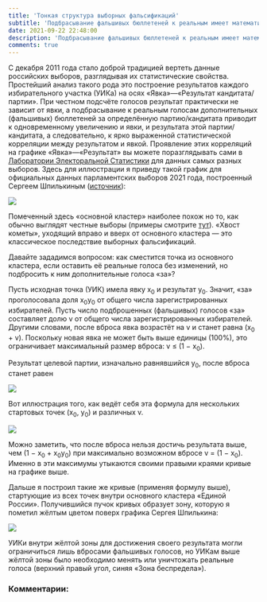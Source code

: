 ```yaml
---
title: 'Тонкая структура выборных фальсификаций'
subtitle: 'Подбрасывание фальшивых бюллетеней к реальным имеет математическое ограничение на итоговый результат - для более высоких результатов необходимо менять реальные бюллетени.'
date: 2021-09-22 22:48:00
description: 'Подбрасывание фальшивых бюллетеней к реальным имеет математическое ограничение на итоговый результат - для более высоких результатов необходимо менять реальные бюллетени.' 
comments: true
---
```


[//]: # ("Смотрите внимательно, внучата, как ваш дедуля сейчас заменит единичку на нолик и тем самым разрушит целую галактическую империю одним махом." — Рик Санчез)


С декабря 2011 года стало доброй традицией вертеть данные российских выборов, разглядывая их статистические свойства. Простейший анализ такого рода это построение результатов каждого избирательного участка (УИКа) на осях «Явка»—«Результат кандитата/партии». 
При честном подсчёте голосов результат практически не зависит от явки, а подбрасывание к реальным голосам дополнительных (фальшивых) бюллетеней за определённую партию/кандитата приводит к одновременному увеличению и явки, и результата этой партии/кандитата, а следовательно, к ярко выраженной статистической корреляции между результатом и явкой.
Проявление этих корреляций на графике «Явка»—«Результат» вы можете поразглядывать сами в [Лаборатории Электоральной Статистики](https://www.electoral.graphics/ru-ru/laboratory/scatter-plotter) для данных самых разных выборов.
Здесь для иллюстрации я приведу такой график для официальных данных парламентских выборов 2021 года, построенный Сергеем Шпилькиным ([источник](https://www.facebook.com/100002359376948/posts/4398836840204918)):

![](https://yaroslavsobolev.github.io/pages/images/comet-structure/shpilkin1.jpg)

Помеченный здесь «основной кластер» наиболее похож но то, как обычно выглядят честные выборы (примеры смотрите [тут](https://www.electoral.graphics/ru-ru/laboratory/scatter-plotter)). «Хвост кометы», уходящий вправо и вверх от основного кластера — это классическое последствие выборных фальсификаций.

Давайте зададимся вопросом: как сместится точка из основного кластера, если оставить её реальные голоса без изменений, но подбросить к ним дополнительные голоса «за»?

Пусть исходная точка (УИК) имела явку x<sub>0</sub> и результат y<sub>0</sub>. Значит, «за» проголосовала доля x<sub>0</sub>y<sub>0</sub> от общего числа зарегистрированных избирателей. Пусть число подброшенных (фальшивых) голосов «за» составляет долю v от общего числа зарегистрированных избирателей. Другими словами, после вброса явка возрастёт на v и станет равна (x<sub>0</sub> + v). Поскольку новая явка не может быть выше единицы (100%), это ограничивает максимальный размер вброса: v ≤ (1 − x<sub>0</sub>).

Результат целевой партии, изначально равнявшийся y<sub>0</sub>, после вброса станет равен

<img src="https://render.githubusercontent.com/render/math?math=y=\\frac{y_0 x_0%2Bv}{x_0%2Bv}">

Вот иллюстрация того, как ведёт себя эта формула для нескольких стартовых точек (x<sub>0</sub>, y<sub>0</sub>) и различных v. 

![](https://yaroslavsobolev.github.io/pages/images/comet-structure/elections-figures-02.png)

Можно заметить, что после вброса нельзя достичь результата выше, чем (1 − x<sub>0</sub> + x<sub>0</sub>y<sub>0</sub>) при максимально возможном вбросе v = (1 − x<sub>0</sub>). Именно в эти максимумы утыкаются своими правыми краями кривые на графике выше.

Дальше я построил такие же кривые (применяя формулу выше), стартующие из всех точек внутри основного кластера «Единой России». Получившийся пучок кривых образует зону, которую я пометил жёлтым цветом поверх графика Сергея Шпилькина:

![](https://yaroslavsobolev.github.io/pages/images/comet-structure/elections-figures-01.png)

УИКи внутри жёлтой зоны для достижения своего результата могли ограничиться лишь вбросами фальшивых голосов, но УИКам выше жёлтой зоны было необходимо менять или уничтожать реальные голоса (верхний правый угол, синяя «Зона беспредела»).

### Комментарии: